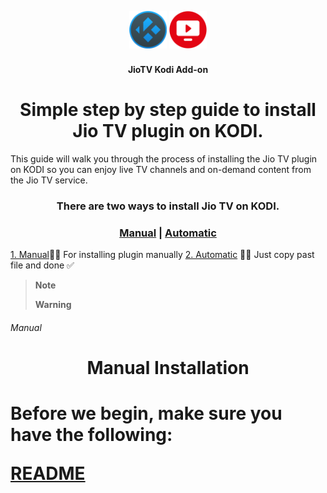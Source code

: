 <h2 align="center">
  <br>
  <img src="resources/kodi.png" height="60" width="60">
  <img src="resources/icon.png" height="60" width="60">
  </h2>
  <h4 align="center">JioTV Kodi Add-on</h4>
<h1 align="center">  
  Simple step by step guide to install Jio TV plugin on KODI.
</h1>

This guide will walk you through the process of installing the Jio TV plugin on KODI so you can enjoy live TV channels and on-demand content from the Jio TV service.

<h3 align="center"> There are two ways to install Jio TV on KODI.</h3>
<h3 align="center"><a href="#Manual">Manual</a> | <a href="#Manual">Automatic</a></h3>

<a href="#Manual">1. Manual</a>☝🏻 For installing plugin manually</h6>
<a href="#Automatic">2. Automatic</a> ☝🏻 Just copy past file and done ✅</h6>





> __Note__
>
> 
> __Warning__



###### Manual 
<h1 align="center">  Manual Installation <h1>


  


Before we begin, make sure you have the following:

[README](https://github.com/siddharthsky/instagram-reach-eda-predictive-modelling-ML-p/blob/main/README.md)
